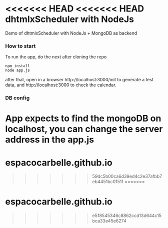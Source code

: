 <<<<<<< HEAD
<<<<<<< HEAD
dhtmlxScheduler with NodeJs
===================

Demo of dhtmlxScheduler with NodeJs + MongoDB as backend

### How to start

To run the app, do the next after cloning the repo

~~~
npm install
node app.js
~~~

after that, open in a browser http://localhost:3000/init to generate a test data, and http://localhost:3000 to check the calendar. 

### DB config

App expects to find the mongoDB on localhost, you can change the server address in the app.js 
=======
# espacocarbelle.github.io
>>>>>>> 59dc5b00ca6d39ed4c2e37afbb7eb4451bc0151f
=======
# espacocarbelle.github.io
>>>>>>> e518545346c8862ccd13d644c15bca33e45e6274
